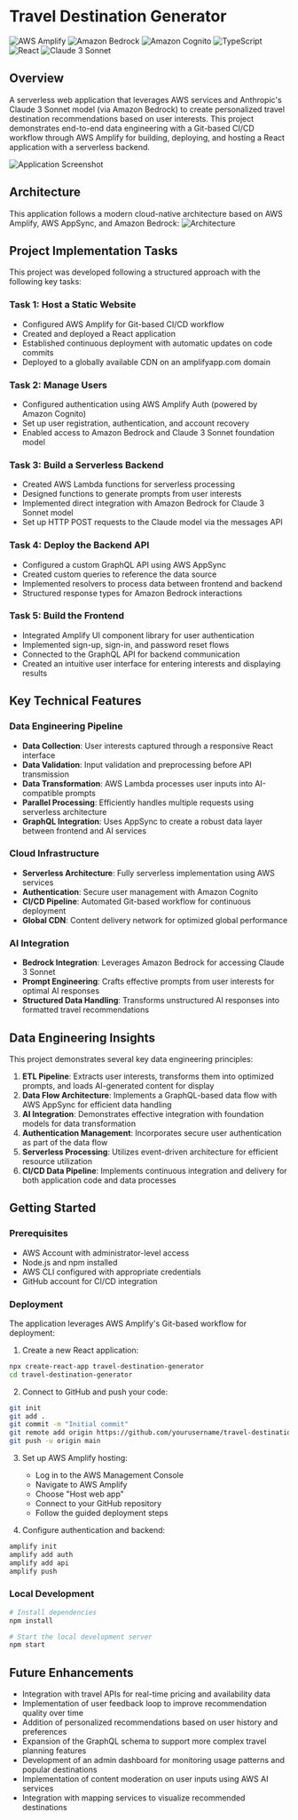 # Travel Destination Generator

![AWS Amplify](https://img.shields.io/badge/AWS_Amplify-FF9900?style=for-the-badge&logo=aws-amplify&logoColor=white)
![Amazon Bedrock](https://img.shields.io/badge/Amazon_Bedrock-232F3E?style=for-the-badge&logo=amazon-aws&logoColor=white)
![Amazon Cognito](https://img.shields.io/badge/Amazon_Cognito-FF9900?style=for-the-badge&logo=amazon-aws&logoColor=white)
![TypeScript](https://img.shields.io/badge/TypeScript-007ACC?style=for-the-badge&logo=typescript&logoColor=white)
![React](https://img.shields.io/badge/React-20232A?style=for-the-badge&logo=react&logoColor=61DAFB)
![Claude 3 Sonnet](https://img.shields.io/badge/Claude_3_Sonnet-5A67D8?style=for-the-badge&logo=anthropic&logoColor=white)

## Overview

A serverless web application that leverages AWS services and Anthropic's Claude 3 Sonnet model (via Amazon Bedrock) to create personalized travel destination recommendations based on user interests. This project demonstrates end-to-end data engineering with a Git-based CI/CD workflow through AWS Amplify for building, deploying, and hosting a React application with a serverless backend.

![Application Screenshot](https://via.placeholder.com/800x400?text=Travel+Destination+Generator+Screenshot)

## Architecture

This application follows a modern cloud-native architecture based on AWS Amplify, AWS AppSync, and Amazon Bedrock:
![Architecture](https://d1.awsstatic.com/Getting%20Started/tutorials/build-serverless-app-using-genai/build-serverless-app-1.cdd9cf6c11353e0c33edb23e840ca855d878304a.png) 

## Project Implementation Tasks

This project was developed following a structured approach with the following key tasks:

### Task 1: Host a Static Website
- Configured AWS Amplify for Git-based CI/CD workflow
- Created and deployed a React application
- Established continuous deployment with automatic updates on code commits
- Deployed to a globally available CDN on an amplifyapp.com domain

### Task 2: Manage Users
- Configured authentication using AWS Amplify Auth (powered by Amazon Cognito)
- Set up user registration, authentication, and account recovery
- Enabled access to Amazon Bedrock and Claude 3 Sonnet foundation model

### Task 3: Build a Serverless Backend
- Created AWS Lambda functions for serverless processing
- Designed functions to generate prompts from user interests
- Implemented direct integration with Amazon Bedrock for Claude 3 Sonnet model
- Set up HTTP POST requests to the Claude model via the messages API

### Task 4: Deploy the Backend API
- Configured a custom GraphQL API using AWS AppSync
- Created custom queries to reference the data source
- Implemented resolvers to process data between frontend and backend
- Structured response types for Amazon Bedrock interactions

### Task 5: Build the Frontend
- Integrated Amplify UI component library for user authentication
- Implemented sign-up, sign-in, and password reset flows
- Connected to the GraphQL API for backend communication
- Created an intuitive user interface for entering interests and displaying results

## Key Technical Features

### Data Engineering Pipeline
- **Data Collection**: User interests captured through a responsive React interface
- **Data Validation**: Input validation and preprocessing before API transmission
- **Data Transformation**: AWS Lambda processes user inputs into AI-compatible prompts
- **Parallel Processing**: Efficiently handles multiple requests using serverless architecture
- **GraphQL Integration**: Uses AppSync to create a robust data layer between frontend and AI services

### Cloud Infrastructure
- **Serverless Architecture**: Fully serverless implementation using AWS services
- **Authentication**: Secure user management with Amazon Cognito
- **CI/CD Pipeline**: Automated Git-based workflow for continuous deployment
- **Global CDN**: Content delivery network for optimized global performance

### AI Integration
- **Bedrock Integration**: Leverages Amazon Bedrock for accessing Claude 3 Sonnet
- **Prompt Engineering**: Crafts effective prompts from user interests for optimal AI responses
- **Structured Data Handling**: Transforms unstructured AI responses into formatted travel recommendations

## Data Engineering Insights

This project demonstrates several key data engineering principles:

1. **ETL Pipeline**: Extracts user interests, transforms them into optimized prompts, and loads AI-generated content for display
2. **Data Flow Architecture**: Implements a GraphQL-based data flow with AWS AppSync for efficient data handling
3. **AI Integration**: Demonstrates effective integration with foundation models for data transformation
4. **Authentication Management**: Incorporates secure user authentication as part of the data flow
5. **Serverless Processing**: Utilizes event-driven architecture for efficient resource utilization
6. **CI/CD Data Pipeline**: Implements continuous integration and delivery for both application code and data processes

## Getting Started

### Prerequisites
- AWS Account with administrator-level access
- Node.js and npm installed
- AWS CLI configured with appropriate credentials
- GitHub account for CI/CD integration

### Deployment
The application leverages AWS Amplify's Git-based workflow for deployment:

1. Create a new React application:
```bash
npx create-react-app travel-destination-generator
cd travel-destination-generator
```

2. Connect to GitHub and push your code:
```bash
git init
git add .
git commit -m "Initial commit"
git remote add origin https://github.com/yourusername/travel-destination-generator.git
git push -u origin main
```

3. Set up AWS Amplify hosting:
   - Log in to the AWS Management Console
   - Navigate to AWS Amplify
   - Choose "Host web app"
   - Connect to your GitHub repository
   - Follow the guided deployment steps

4. Configure authentication and backend:
```bash
amplify init
amplify add auth
amplify add api
amplify push
```

### Local Development
```bash
# Install dependencies
npm install

# Start the local development server
npm start
```

## Future Enhancements

- Integration with travel APIs for real-time pricing and availability data
- Implementation of user feedback loop to improve recommendation quality over time
- Addition of personalized recommendations based on user history and preferences
- Expansion of the GraphQL schema to support more complex travel planning features
- Development of an admin dashboard for monitoring usage patterns and popular destinations
- Implementation of content moderation on user inputs using AWS AI services
- Integration with mapping services to visualize recommended destinations
